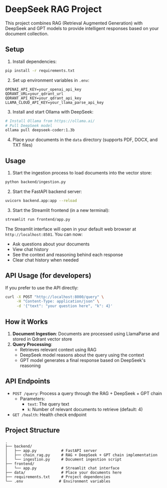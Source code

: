 # DeepSeek RAG Project

This project combines RAG (Retrieval Augmented Generation) with DeepSeek and GPT models to provide intelligent responses based on your document collection.

## Setup

1. Install dependencies:
```bash
pip install -r requirements.txt
```

2. Set up environment variables in `.env`:
```
OPENAI_API_KEY=your_openai_api_key
QDRANT_URL=your_qdrant_url
QDRANT_API_KEY=your_qdrant_api_key
LLAMA_CLOUD_API_KEY=your_llama_parse_api_key
```

3. Install and start Ollama with DeepSeek:
```bash
# Install Ollama from https://ollama.ai/
# Pull DeepSeek model
ollama pull deepseek-coder:1.3b
```

4. Place your documents in the `data` directory (supports PDF, DOCX, and TXT files)

## Usage

1. Start the ingestion process to load documents into the vector store:
```bash
python backend/ingestion.py
```

2. Start the FastAPI backend server:
```bash
uvicorn backend.app:app --reload
```

3. Start the Streamlit frontend (in a new terminal):
```bash
streamlit run frontend/app.py
```

The Streamlit interface will open in your default web browser at `http://localhost:8501`. You can now:
- Ask questions about your documents
- View chat history
- See the context and reasoning behind each response
- Clear chat history when needed

## API Usage (for developers)

If you prefer to use the API directly:
```bash
curl -X POST "http://localhost:8000/query" \
     -H "Content-Type: application/json" \
     -d '{"text": "your question here", "k": 4}'
```

## How it Works

1. **Document Ingestion**: Documents are processed using LlamaParse and stored in Qdrant vector store
2. **Query Processing**:
   - Retrieves relevant context using RAG
   - DeepSeek model reasons about the query using the context
   - GPT model generates a final response based on DeepSeek's reasoning

## API Endpoints

- `POST /query`: Process a query through the RAG + DeepSeek + GPT chain
  - Parameters:
    - `text`: The query text
    - `k`: Number of relevant documents to retrieve (default: 4)
- `GET /health`: Health check endpoint

## Project Structure

```
.
├── backend/
│   ├── app.py           # FastAPI server
│   ├── chain_rag.py     # RAG + DeepSeek + GPT chain implementation
│   └── ingestion.py     # Document ingestion script
├── frontend/
│   └── app.py           # Streamlit chat interface
├── data/                # Place your documents here
├── requirements.txt     # Project dependencies
└── .env                # Environment variables
``` 